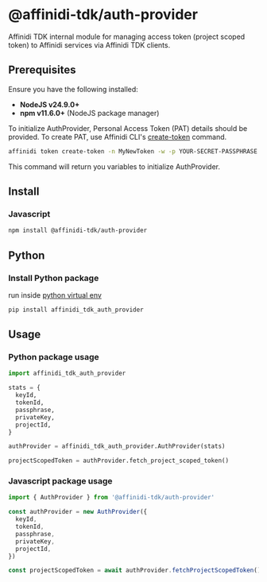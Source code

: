 # @affinidi-tdk/auth-provider

Affinidi TDK internal module for managing access token (project scoped token) to Affinidi services via Affinidi TDK clients.

## Prerequisites

Ensure you have the following installed:

- **NodeJS v24.9.0+**
- **npm v11.6.0+** (NodeJS package manager)

To initialize AuthProvider, Personal Access Token (PAT) details should be provided.
To create PAT, use Affinidi CLI's [create-token](https://github.com/affinidi/affinidi-cli/blob/main/docs/token.md#affinidi-token-create-token) command.

```sh
affinidi token create-token -n MyNewToken -w -p YOUR-SECRET-PASSPHRASE
```

This command will return you variables to initialize AuthProvider.


## Install

### Javascript

```bash
npm install @affinidi-tdk/auth-provider
```

## Python

### Install Python package

run inside [python virtual env](https://docs.python.org/3/library/venv.html)

```bash
pip install affinidi_tdk_auth_provider
```

## Usage

### Python package usage

```python
import affinidi_tdk_auth_provider

stats = {
  keyId,
  tokenId,
  passphrase,
  privateKey,
  projectId,
}

authProvider = affinidi_tdk_auth_provider.AuthProvider(stats)

projectScopedToken = authProvider.fetch_project_scoped_token()
```

### Javascript package usage

```ts
import { AuthProvider } from '@affinidi-tdk/auth-provider'

const authProvider = new AuthProvider({
  keyId,
  tokenId,
  passphrase,
  privateKey,
  projectId,
})

const projectScopedToken = await authProvider.fetchProjectScopedToken()
```
